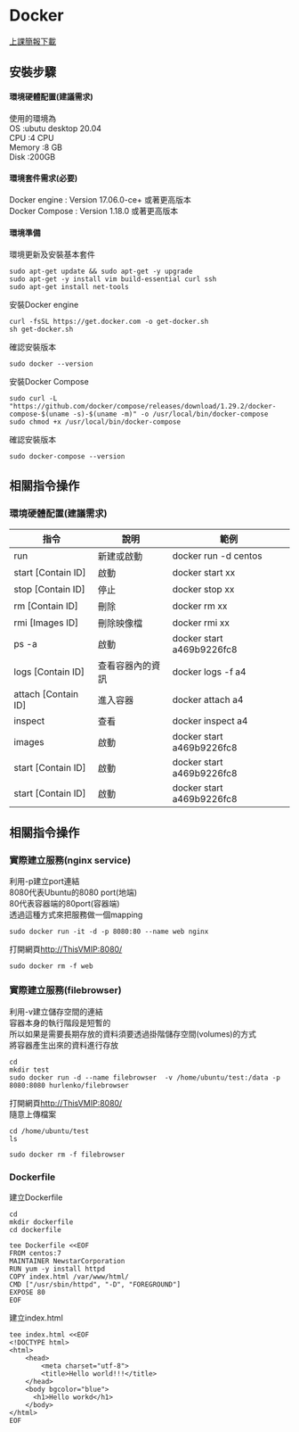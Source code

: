 # Docker  
  
[上課簡報下載](https://goharbor.io/docs/2.3.0/ "link")  


## 安裝步驟  

#### 環境硬體配置(建議需求)  
使用的環境為  
OS      :ubutu desktop 20.04  
CPU     :4 CPU  
Memory  :8 GB  
Disk    :200GB  

#### 環境套件需求(必要)  
Docker engine   : Version 17.06.0-ce+ 或著更高版本  
Docker Compose  : Version 1.18.0 或著更高版本  

#### 環境準備  

環境更新及安裝基本套件  
```
sudo apt-get update && sudo apt-get -y upgrade
sudo apt-get -y install vim build-essential curl ssh
sudo apt-get install net-tools
```

安裝Docker engine    
```
curl -fsSL https://get.docker.com -o get-docker.sh
sh get-docker.sh
```

確認安裝版本
```
sudo docker --version
```

安裝Docker Compose    
```
sudo curl -L "https://github.com/docker/compose/releases/download/1.29.2/docker-compose-$(uname -s)-$(uname -m)" -o /usr/local/bin/docker-compose
sudo chmod +x /usr/local/bin/docker-compose
```

確認安裝版本
```
sudo docker-compose --version
```

## 相關指令操作   

### 環境硬體配置(建議需求)  

 | 指令 | 說明  | 範例 |
|-------|-------|-------|
| run | 	新建或啟動 |  docker run -d centos |
| start [Contain ID]	 | 啟動 |  docker start xx |
| stop [Contain ID]		 | 停止 |  docker stop xx |
| rm [Contain ID]	 | 刪除 |  docker rm xx |
| rmi [Images ID]	 | 刪除映像檔 |  docker rmi xx |
| ps -a	 | 啟動 |  docker start a469b9226fc8 |
| logs [Contain ID]	 | 查看容器內的資訊 |  		docker logs -f a4 |
| attach [Contain ID]		 | 進入容器 |  	docker attach  a4  |
| inspect	 | 查看 |  docker inspect a4 |
| images	 | 啟動 |  docker start a469b9226fc8 |
| start [Contain ID]	 | 啟動 |  docker start a469b9226fc8 |
| start [Contain ID]	 | 啟動 |  docker start a469b9226fc8 |

## 相關指令操作   

### 實際建立服務(nginx service)  

利用-p建立port連結  
8080代表Ubuntu的8080 port(地端)  
80代表容器端的80port(容器端)  
透過這種方式來把服務做一個mapping  
```
sudo docker run -it -d -p 8080:80 --name web nginx
```
打開網頁<http://ThisVMIP:8080/>    

```
sudo docker rm -f web
```

### 實際建立服務(filebrowser)  

利用-v建立儲存空間的連結  
容器本身的執行階段是短暫的  
所以如果是需要長期存放的資料須要透過掛階儲存空間(volumes)的方式  
將容器產生出來的資料進行存放  
```
cd 
mkdir test
sudo docker run -d --name filebrowser  -v /home/ubuntu/test:/data -p 8080:8080 hurlenko/filebrowser
```
打開網頁<http://ThisVMIP:8080/>    
隨意上傳檔案

```
cd /home/ubuntu/test
ls
```

```
sudo docker rm -f filebrowser
```

### Dockerfile  

建立Dockerfile  
```
cd
mkdir dockerfile
cd dockerfile

tee Dockerfile <<EOF
FROM centos:7
MAINTAINER NewstarCorporation
RUN yum -y install httpd
COPY index.html /var/www/html/
CMD ["/usr/sbin/httpd", "-D", "FOREGROUND"]
EXPOSE 80
EOF
```

建立index.html  
```
tee index.html <<EOF
<!DOCTYPE html>
<html>
    <head>
        <meta charset="utf-8">
        <title>Hello world!!!</title>
    </head>
    <body bgcolor="blue">
      <h1>Hello workd</h1>
    </body>
</html>
EOF
```
